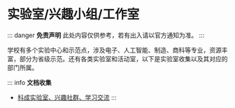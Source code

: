 # 实验室/兴趣小组/工作室

::: danger **免责声明**
此处内容仅供参考，若有出入请以官方通知为准。
:::

学校有多个实验中心和示范点，涉及电子、人工智能、制造、商科等专业，资源丰富，部分为省级示范。还有各类实验室和活动室，以下是实验室收集以及其对应的部门所属。

::: info **文档收集**
- [科成实验室、兴趣社群、学习交流](https://docs.qq.com/sheet/DVXdmZHhLamVQVmdq)
:::
